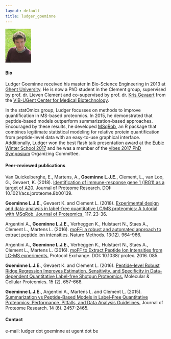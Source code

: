 ```yaml
---
layout: default
title: ludger_goeminne
---
```

<img src="./figs/Ludger_goeminne.jpg" width="80">

#### Bio

Ludger Goeminne received his master in Bio-Science Engineering in 2013 at [Ghent University](https://www.ugent.be). He is now a PhD student in the Clement group, supervised by prof. dr. Lieven Clement and co-supervised by prof. dr. [Kris Gevaert](http://www.vib.be/en/research/scientists/Pages/kris-gevaert-Lab.aspx) from the [VIB-UGent Center for Medical Biotechnology](http://www.vib.be/en/research/departments/Pages/VIB-UGent-Center-for-Medical-Biotechnology.aspx).

In the statOmics group, Ludger focusses on methods to improve quantification in MS-based proteomics. In 2015, he demonstrated that peptide-based models outperform summarization-based approaches. Encouraged by these results, he developed [MSqRob](http://github.com/statOmics/MSqRobHurdlePaper), an R package that combines legitimate statistical modeling for relative protein quantification from peptide-level data with an easy-to-use graphical interface. Additionally, Ludger won the best flash talk presentation award at the [Eubic Winter School 2017](https://www.sciencedirect.com/science/article/pii/S1874391917301203) and he was a member of the [vibes 2017 PhD Symposium](https://vibconferences.be/event/vibes-in-biosciences) Organizing Committee.

#### Peer-reviewed publications

Van Quickelberghe, E., Martens, A., **Goeminne L.J.E.**, Clement, L., van Loo, G., Gevaert, K. (2018). [Identification of immune-response gene 1 (IRG1) as a target of A20.](https://pubs.acs.org/doi/10.1021/acs.jproteome.8b00139) Journal of Proteome Research. DOI: 10.1021/acs.jproteome.8b00139.

**Goeminne L.J.E.**, Gevaert K. and Clement L. (2018). [Experimental design and data-analysis in label-free quantitative LC/MS proteomics: A tutorial with MSqRob. Journal of Proteomics.](https://www.sciencedirect.com/science/article/pii/S1874391917301239) 117. 23-36.

Argentini A., **Goeminne L.J.E.**, Verheggen K., Hulstaert N., Staes A., Clement L., Martens L. (2016). [moFF: a robust and automated approach to extract peptide ion intensities.](https://www.nature.com/articles/nmeth.4075) Nature Methods. 13(12). 964-966.

Argentini A., **Goeminne L.J.E.**, Verheggen K., Hulstaert N., Staes A., Clement L., Martens L. (2016). [moFF to Extract Peptide Ion Intensities from LC-MS experiments.](https://www.nature.com/protocolexchange/protocols/5233) Protocol Exchange. DOI: 10.1038/ protex. 2016. 085.

**Goeminne L.J.E.**, Gevaert K. and Clement L. (2016). [Peptide-level Robust Ridge Regression Improves Estimation, Sensitivity, and Specificity in Data-dependent Quantitative Label-free Shotgun Proteomics.](http://www.mcponline.org/content/15/2/657.long) Molecular & Cellular Proteomics. 15 (2). 657-668.

**Goeminne L.J.E.**, Argentini A., Martens L. and Clement L. (2015). [Summarization vs Peptide-Based Models in Label-Free Quantitative Proteomics: Performance, Pitfalls, and Data Analysis Guidelines.](https://pubs.acs.org/doi/10.1021/pr501223t) Journal of Proteome Research. 14 (6). 2457-2465.

#### Contact

e-mail: ludger dot goeminne at ugent dot be
